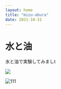 ```yaml
---
layout: home
title: "mizu-abura"
date: 2021-10-31
---
```


# 水と油

水と油で実験してみましt


<img src="/yuuka-bomber.github.io/assets/images/IMG_1473.jpg">

![111](/yuuka-bomber.github.io/assets/images/IMG_1473.jpg)
